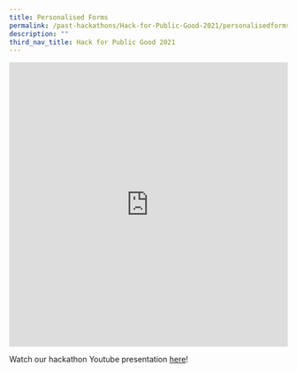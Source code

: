 ```yaml
---
title: Personalised Forms
permalink: /past-hackathons/Hack-for-Public-Good-2021/personalisedforms/
description: ""
third_nav_title: Hack for Public Good 2021
---
```

<iframe allowfullscreen="true" height="515" width="100%" frameborder="0" src="https://docs.google.com/presentation/d/e/2PACX-1vSo76TJYR38-HAQm5l8h4yXxEtYxN33P6qprOKmnelwaxk1K85d3qfIqFWGv7VYJ1qftlYItHYMCkPP/embed?start=false&amp;loop=false&amp;delayms=3000"></iframe>

Watch our hackathon Youtube presentation [here](https://www.youtube.com/embed/-SBIv6E0D1g)!
